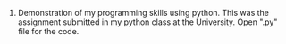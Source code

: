 1. Demonstration of my programming skills using python. This was the assignment submitted in my python class at the University. Open ".py" file for the code.
